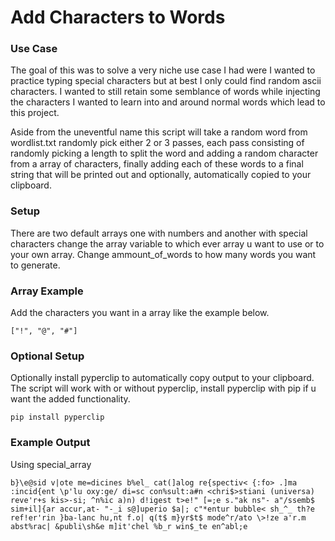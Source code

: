 # Add Characters to Words

### Use Case

The goal of this was to solve a very niche use case I had were I wanted to practice typing special characters but at best I only could find random ascii characters. I wanted to still retain some semblance of words while injecting the characters I wanted to learn into and around normal words which lead to this project.

Aside from the uneventful name this script will take a random word from wordlist.txt randomly pick either 2 or 3 passes, each pass consisting of randomly picking a length to split the word and adding a random character from a array of characters, finally adding each of these words to a final string that will be printed out and optionally, automatically copied to your clipboard.

### Setup

There are two default arrays one with numbers and another with special characters change the array variable to which ever array u want to use or to your own array. Change ammount_of_words to how many words you want to generate.

### Array Example

Add the characters you want in a array like the example below.

```
["!", "@", "#"]
```

### Optional Setup

Optionally install pyperclip to automatically copy output to your clipboard. The script will work with or without pyperclip, install pyperclip with pip if u want the added functionality.

```
pip install pyperclip
```

### Example Output

Using special_array

```
b}\e@sid v|ote me=dicines b%el_ cat(]alog re{spectiv< {:fo> .]ma :incid{ent \p'lu oxy:ge/ di=sc con%sult:a#n <chri$>stiani (universa) reve'r+s kis>-si; ^n%ic a)n) d!igest t>e!" [=;e s."ak ns"- a"/ssemb$ sim+il]{ar accur,at- "-_i s@]uperio $a|; c"*entur bubble< sh_^_ th?e ref!er'rin }ba-lanc hu,nt f.o| q(t$ m}yr$t$ mode^r/ato \>!ze a'r.m abst%rac| &publi\sh&e m]it'chel %b_r win$_te en^abl;e
```
